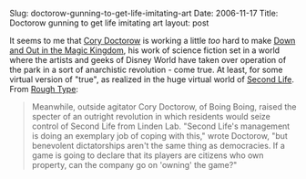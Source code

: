 Slug: doctorow-gunning-to-get-life-imitating-art
Date: 2006-11-17
Title: Doctorow gunning to get life imitating art
layout: post

It seems to me that [Cory Doctorow](http://craphound.com) is working a little *too* hard to make [Down and Out in the Magic Kingdom](http://craphound.com/?p=147), his work of science fiction set in a world where the artists and geeks of Disney World have taken over operation of the park in a sort of anarchistic revolution - come true. At least, for some virtual version of &quot;true&quot;, as realized in the huge virtual world of [Second Life](http://secondlife.com/). From [Rough Type](http://www.roughtype.com/archives/2006/11/the_dingo_stole.php):

>Meanwhile, outside agitator Cory Doctorow, of Boing Boing, raised the specter of an outright revolution in which residents would seize control of Second Life from Linden Lab. &quot;Second Life&#39;s management is doing an exemplary job of coping with this,&quot; wrote Doctorow, &quot;but benevolent dictatorships aren&#39;t the same thing as democracies. If a game is going to declare that its players are citizens who own property, can the company go on &#39;owning&#39; the game?&quot;
